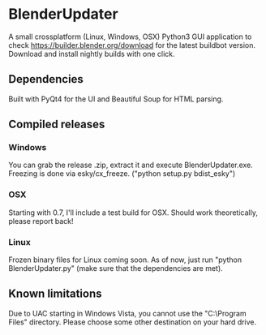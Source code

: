 # BlenderUpdater
A small crossplatform (Linux, Windows, OSX) Python3 GUI application to check https://builder.blender.org/download for 
the latest buildbot version. Download and install nightly builds with one click.

## Dependencies
Built with PyQt4 for the UI and Beautiful Soup for HTML parsing.

## Compiled releases
### Windows
You can grab the release .zip, extract it and execute BlenderUpdater.exe. Freezing is done via esky/cx_freeze. ("python setup.py bdist_esky")

### OSX
Starting with 0.7, I'll include a test build for OSX. Should work theoretically, please report back!

### Linux 
Frozen binary files for Linux coming soon. As of now, just run "python BlenderUpdater.py" (make sure that the dependencies are met).

## Known limitations
Due to UAC starting in Windows Vista, you cannot use the "C:\Program Files\" directory. Please choose some other destination on your hard drive.
